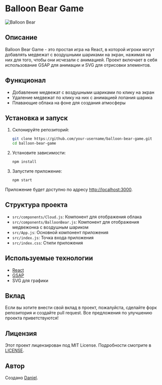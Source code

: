 # Balloon Bear Game

![Balloon Bear](https://your-image-link.com/image.png)

## Описание

Balloon Bear Game - это простая игра на React, в которой игроки могут добавлять медвежат с воздушными шариками на экран, нажимая на них для того, чтобы они исчезали с анимацией. Проект включает в себя использование GSAP для анимации и SVG для отрисовки элементов.

## Функционал

- Добавление медвежат с воздушными шариками по клику на экран
- Удаление медвежат по клику на них с анимацией лопания шарика
- Плавающие облака на фоне для создания атмосферы

## Установка и запуск

1. Склонируйте репозиторий:
    ```bash
    git clone https://github.com/your-username/balloon-bear-game.git
    cd balloon-bear-game
    ```

2. Установите зависимости:
    ```bash
    npm install
    ```

3. Запустите приложение:
    ```bash
    npm start
    ```

Приложение будет доступно по адресу [http://localhost:3000](http://localhost:3000).

## Структура проекта

- `src/components/Cloud.js`: Компонент для отображения облака
- `src/components/BalloonBear.js`: Компонент для отображения медвежонка с воздушным шариком
- `src/App.js`: Основной компонент приложения
- `src/index.js`: Точка входа приложения
- `src/index.css`: Стили приложения

## Используемые технологии

- [React](https://reactjs.org/)
- [GSAP](https://greensock.com/gsap/)
- SVG для графики

## Вклад

Если вы хотите внести свой вклад в проект, пожалуйста, сделайте форк репозитория и создайте pull request. Все предложения по улучшению проекта приветствуются!

## Лицензия

Этот проект лицензирован под MIT License. Подробности смотрите в [LICENSE](LICENSE).

## Автор

Создано [Daniel](https://github.com/SaZdAn24).

